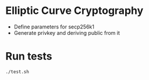 # Elliptic Curve Cryptography

* Define parameters for secp256k1
* Generate privkey and deriving public from it

# Run tests
```
./test.sh
```

